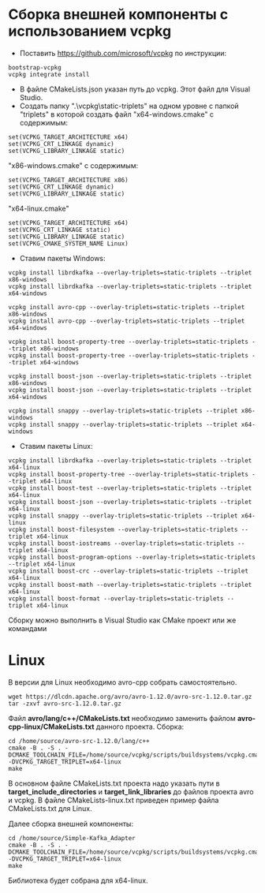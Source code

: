 # Сборка внешней компоненты с использованием vcpkg
- Поставить https://github.com/microsoft/vcpkg по инструкции:
 ```
bootstrap-vcpkg
vcpkg integrate install
 ```
- В файле CMakeLists.json указан путь до vcpkg. Этот файл для Visual Studio.
- Создать папку ".\vcpkg\static-triplets" на одном уровне с папкой "triplets" в которой создать файл "x64-windows.cmake" с содержимым:
 ```
set(VCPKG_TARGET_ARCHITECTURE x64)
set(VCPKG_CRT_LINKAGE dynamic)
set(VCPKG_LIBRARY_LINKAGE static)
 ```
"x86-windows.cmake" с содержимым:
 ```
set(VCPKG_TARGET_ARCHITECTURE x86)
set(VCPKG_CRT_LINKAGE dynamic)
set(VCPKG_LIBRARY_LINKAGE static)
 ```
"x64-linux.cmake"
 ```
set(VCPKG_TARGET_ARCHITECTURE x64)
set(VCPKG_CRT_LINKAGE static)
set(VCPKG_LIBRARY_LINKAGE static)
set(VCPKG_CMAKE_SYSTEM_NAME Linux)
 ```
- Ставим пакеты Windows:
 ```
vcpkg install librdkafka --overlay-triplets=static-triplets --triplet x86-windows
vcpkg install librdkafka --overlay-triplets=static-triplets --triplet x64-windows

vcpkg install avro-cpp --overlay-triplets=static-triplets --triplet x86-windows
vcpkg install avro-cpp --overlay-triplets=static-triplets --triplet x64-windows

vcpkg install boost-property-tree --overlay-triplets=static-triplets --triplet x86-windows
vcpkg install boost-property-tree --overlay-triplets=static-triplets --triplet x64-windows

vcpkg install boost-json --overlay-triplets=static-triplets --triplet x86-windows
vcpkg install boost-json --overlay-triplets=static-triplets --triplet x64-windows

vcpkg install snappy --overlay-triplets=static-triplets --triplet x86-windows
vcpkg install snappy --overlay-triplets=static-triplets --triplet x64-windows
 ```

- Ставим пакеты Linux:
 ```
vcpkg install librdkafka --overlay-triplets=static-triplets --triplet x64-linux
vcpkg install boost-property-tree --overlay-triplets=static-triplets --triplet x64-linux
vcpkg install boost-test --overlay-triplets=static-triplets --triplet x64-linux
vcpkg install boost-json --overlay-triplets=static-triplets --triplet x64-linux
vcpkg install snappy --overlay-triplets=static-triplets --triplet x64-linux
vcpkg install boost-filesystem --overlay-triplets=static-triplets --triplet x64-linux
vcpkg install boost-iostreams --overlay-triplets=static-triplets --triplet x64-linux
vcpkg install boost-program-options --overlay-triplets=static-triplets --triplet x64-linux
vcpkg install boost-crc --overlay-triplets=static-triplets --triplet x64-linux
vcpkg install boost-math --overlay-triplets=static-triplets --triplet x64-linux
vcpkg install boost-format --overlay-triplets=static-triplets --triplet x64-linux
```


Сборку можно выполнить в Visual Studio как CMake проект или же командами

# Linux

В версии для Linux необходимо avro-cpp собрать самостоятельно.
```
wget https://dlcdn.apache.org/avro/avro-1.12.0/avro-src-1.12.0.tar.gz
tar -zxvf avro-src-1.12.0.tar.gz
```
Файл **avro/lang/c++/CMakeLists.txt** необходимо заменить файлом **avro-cpp-linux/CMakeLists.txt** данного проекта. 
Сборка:
 ```
cd /home/source/avro-src-1.12.0/lang/c++
cmake -B . -S . -DCMAKE_TOOLCHAIN_FILE=/home/source/vcpkg/scripts/buildsystems/vcpkg.cmake -DVCPKG_TARGET_TRIPLET=x64-linux
make
```

В основном файле CMakeLists.txt проекта надо указать пути в **target_include_directories** и **target_link_libraries** до файлов проекта avro и vcpkg. 
В файле CMakeLists-linux.txt приведен пример файла CMakeLists.txt для Linux.

Далее сборка внешней компоненты:
 ```
cd /home/source/Simple-Kafka_Adapter
cmake -B . -S . -DCMAKE_TOOLCHAIN_FILE=/home/source/vcpkg/scripts/buildsystems/vcpkg.cmake -DVCPKG_TARGET_TRIPLET=x64-linux
make
```

Библиотека будет собрана для x64-linux.
